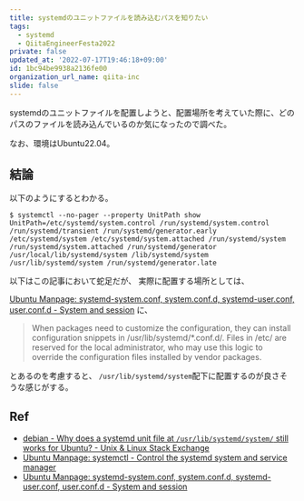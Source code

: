 ```yaml
---
title: systemdのユニットファイルを読み込むパスを知りたい
tags:
  - systemd
  - QiitaEngineerFesta2022
private: false
updated_at: '2022-07-17T19:46:18+09:00'
id: 1bc94be9938a2136fe00
organization_url_name: qiita-inc
slide: false
---
```

systemdのユニットファイルを配置しようと、配置場所を考えていた際に、どのパスのファイルを読み込んでいるのか気になったので調べた。

なお、環境はUbuntu22.04。

## 結論

以下のようにするとわかる。

```
$ systemctl --no-pager --property UnitPath show
UnitPath=/etc/systemd/system.control /run/systemd/system.control /run/systemd/transient /run/systemd/generator.early /etc/systemd/system /etc/systemd/system.attached /run/systemd/system /run/systemd/system.attached /run/systemd/generator /usr/local/lib/systemd/system /lib/systemd/system /usr/lib/systemd/system /run/systemd/generator.late
```

以下はこの記事において蛇足だが、
実際に配置する場所としては、

[Ubuntu Manpage: systemd-system.conf, system.conf.d, systemd-user.conf, user.conf.d - System and session](https://manpages.ubuntu.com/manpages/xenial/man5/systemd-system.conf.5.html) に、

> When packages need to customize the configuration, they can install configuration snippets in /usr/lib/systemd/*.conf.d/. Files in /etc/ are reserved for the local administrator, who may use this logic to override the configuration files installed by vendor packages.

とあるのを考慮すると、
`/usr/lib/systemd/system`配下に配置するのが良さそうな感じがする。

## Ref

- [debian - Why does a systemd unit file at `/usr/lib/systemd/system/` still works for Ubuntu? - Unix & Linux Stack Exchange](https://unix.stackexchange.com/questions/508226/why-does-a-systemd-unit-file-at-usr-lib-systemd-system-still-works-for-ubunt)
- [Ubuntu Manpage: systemctl - Control the systemd system and service manager](https://manpages.ubuntu.com/manpages/xenial/man1/systemctl.1.html)
- [Ubuntu Manpage: systemd-system.conf, system.conf.d, systemd-user.conf, user.conf.d - System and session](https://manpages.ubuntu.com/manpages/xenial/man5/systemd-system.conf.5.html)
